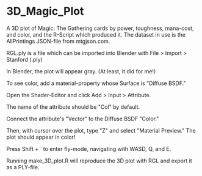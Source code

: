 # 3D_Magic_Plot
A 3D plot of Magic: The Gathering cards by power, toughness, mana-cost, and color, and the R-Script which produced it.
The dataset in use is the AllPrintings JSON-file from mtgjson.com.

RGL.ply is a file which can be imported into Blender with File > Import > Stanford (.ply)

In Blender, the plot will appear gray. (At least, it did for me!) 

To see color, add a material-property whose Surface is "Diffuse BSDF."

Open the Shader-Editor and click Add > Input > Attribute.

The name of the attribute should be "Col" by default.

Connect the attribute's "Vector" to the Diffuse BSDF "Color."

Then, with cursor over the plot, type "Z" and select "Material Preview." The plot should appear in color!

Press Shift + \` to enter fly-mode, navigating with WASD, Q, and E. 

Running make_3D_plot.R will reproduce the 3D plot with RGL and export it as a PLY-file.
